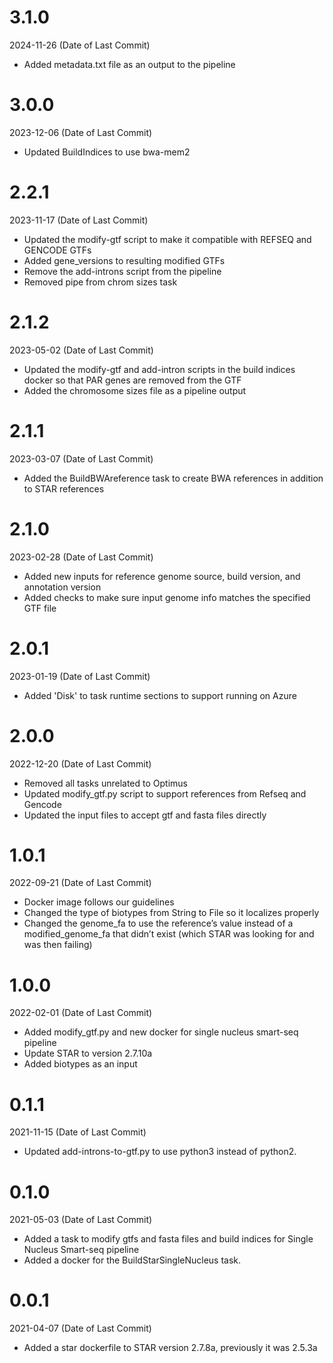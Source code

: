 # 3.1.0
2024-11-26 (Date of Last Commit)

* Added metadata.txt file as an output to the pipeline

# 3.0.0
2023-12-06 (Date of Last Commit)

* Updated BuildIndices to use bwa-mem2

# 2.2.1
2023-11-17 (Date of Last Commit)
* Updated the modify-gtf script to make it compatible with REFSEQ and GENCODE GTFs
* Added gene_versions to resulting modified GTFs
* Remove the add-introns script from the pipeline
* Removed pipe from chrom sizes task

# 2.1.2
2023-05-02 (Date of Last Commit)
* Updated the modify-gtf and add-intron scripts in the build indices docker so that PAR genes are removed from the GTF
* Added the chromosome sizes file as a pipeline output

# 2.1.1
2023-03-07 (Date of Last Commit)
* Added the BuildBWAreference task to create BWA references in addition to STAR references

# 2.1.0
2023-02-28 (Date of Last Commit)
* Added new inputs for reference genome source, build version, and annotation version
* Added checks to make sure input genome info matches the specified GTF file

# 2.0.1
2023-01-19 (Date of Last Commit)

* Added 'Disk' to task runtime sections to support running on Azure

# 2.0.0

2022-12-20 (Date of Last Commit)

* Removed all tasks unrelated to Optimus
* Updated modify_gtf.py script to support references from Refseq and Gencode
* Updated the input files to accept gtf and fasta files directly

# 1.0.1

2022-09-21 (Date of Last Commit)

* Docker image follows our guidelines
* Changed the type of biotypes from String to File so it localizes properly
* Changed the genome_fa to use the reference’s value instead of a modified_genome_fa that didn’t exist (which STAR was looking for and was then failing)

# 1.0.0

2022-02-01 (Date of Last Commit)

* Added modify_gtf.py and new docker for single nucleus smart-seq pipeline
* Update STAR to version 2.7.10a 
* Added biotypes as an input 

# 0.1.1

2021-11-15 (Date of Last Commit)

* Updated add-introns-to-gtf.py to use python3 instead of python2.

# 0.1.0

2021-05-03 (Date of Last Commit)

* Added a task to modify gtfs and fasta files and build indices for Single Nucleus Smart-seq pipeline
* Added a docker for the BuildStarSingleNucleus task.

# 0.0.1

2021-04-07 (Date of Last Commit)

* Added a star dockerfile to STAR version 2.7.8a, previously it was 2.5.3a


